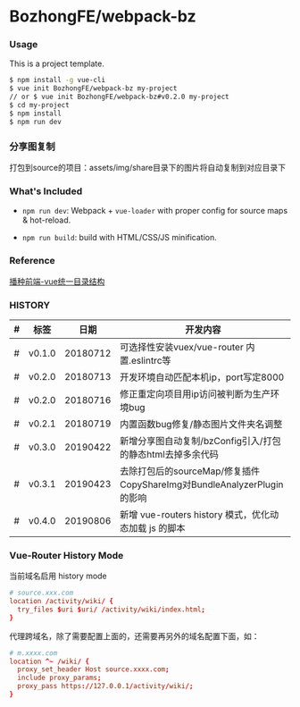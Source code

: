 # BozhongFE/webpack-bz

### Usage

This is a project template.

``` bash
$ npm install -g vue-cli
$ vue init BozhongFE/webpack-bz my-project
// or $ vue init BozhongFE/webpack-bz#v0.2.0 my-project
$ cd my-project
$ npm install
$ npm run dev
```

### 分享图复制

打包到source的项目：assets/img/share目录下的图片将自动复制到对应目录下


### What's Included

- `npm run dev`: Webpack + `vue-loader` with proper config for source maps & hot-reload.

- `npm run build`: build with HTML/CSS/JS minification.

### Reference

[播种前端-vue统一目录结构](http://blog.work.bzdev.net/2018/03/30/vue-directory-structure/#more)

### HISTORY

|#|标签|日期|开发内容|
|---|---|---|---|
|#|v0.1.0|20180712| 可选择性安装vuex/vue-router 内置.eslintrc等
|#|v0.2.0|20180713| 开发环境自动匹配本机ip，port写定8000
|#|v0.2.0|20180716| 修正重定向项目用ip访问被判断为生产环境bug
|#|v0.2.1|20180719| 内置函数bug修复/静态图片文件夹名调整
|#|v0.3.0|20190422| 新增分享图自动复制/bzConfig引入/打包的静态html去掉多余代码
|#|v0.3.1|20190423| 去除打包后的sourceMap/修复插件CopyShareImg对BundleAnalyzerPlugin的影响
|#|v0.4.0|20190806| 新增 vue-routers history 模式，优化动态加载 js 的脚本


### Vue-Router History Mode

当前域名启用 history mode

```conf
# source.xxx.com
location /activity/wiki/ {
  try_files $uri $uri/ /activity/wiki/index.html;
}
```

代理跨域名，除了需要配置上面的，还需要再另外的域名配置下面，如：

```conf
# m.xxxx.com
location ^~ /wiki/ {
  proxy_set_header Host source.xxxx.com;
  include proxy_params;
  proxy_pass https://127.0.0.1/activity/wiki/;
}
```